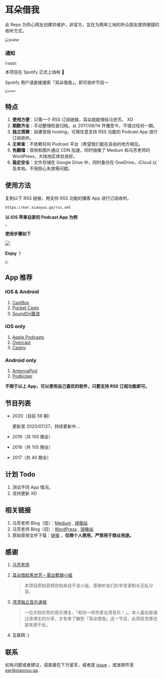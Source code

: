 # 耳朵借我

此 Repo 为热心网友创建并维护，非官方，旨在为两岸三地的听众朋友提供便捷的收听方式。



<img src="https://cdn.jsdelivr.net/gh/coxmos/lend-me-your-ear/avatar.png" alt="avatar" style="zoom:80%;" />





### 通知
<a href="https://open.spotify.com/show/3Y3bCgls9iO454FVI83nRn" target="_blank"><img alt="spotify" src="https://cdn.jsdelivr.net/gh/coxmos/lend-me-your-ear/static/spotify-podcast-badge-wht-grn-660x160.svg" style="zoom:60%"></a>




本项目在 Spotify 正式上线啦 🎉  

Spotify 用户请直接搜索「耳朵借我」，即可收听节目～  

<img src="https://cdn.jsdelivr.net/gh/coxmos/lend-me-your-ear/static/spotify.png" alt="avatar" style="zoom:60%;" />



## 特点

1. **使用方便**：只需一个 RSS 订阅链接，耳朵就能借给马世芳。 XD
2. **期数齐全**：手动整理检查归档，从 2017/08/14 开播至今，不错过任何一期。
3. **独立搭建**：自建音频 hosting，可用任意支持 RSS 功能的 Podcast App 进行订阅收听。
4. **无审查**：不依赖任何 Podcast 平台（希望我们能在自由的地方相见。
5. **免翻墙**：音频和图片通过 CDN 加速，同时镜像了 Medium 和马芳老师的 WordPress，大陆地区体验良好。
6. **稳定安全**：文件存储在 Google Drive 中，同时备份在 OneDrive，iCloud 以及本地。不用担心失效等问题。







## 使用方法
复制以下 RSS 链接，用支持 RSS 功能的播客 App 进行订阅收听。

```plain
https://ear.xiaoyuu.ga/rss.xml
```



**以 iOS 苹果自家的 Podcast App 为例**

<img src="https://cdn.jsdelivr.net/gh/coxmos/lend-me-your-ear/static/apple_podcast.png" style="zoom:40%;" />

**使用步骤如下**



![](https://cdn.jsdelivr.net/gh/coxmos/lend-me-your-ear/static/step.jpeg)



**Enjoy ！**

<img src="https://cdn.jsdelivr.net/gh/coxmos/lend-me-your-ear/static/preview.png" style="zoom:60%;" />

##  App 推荐

### iOS & Android

1. [CastBox](https://castbox.fm) 
2. [Pocket Casts](https://www.pocketcasts.com)
3. [SoundOn聲浪](https://www.soundon.fm)

### iOS only

1. [Apple Podcasts](https://apps.apple.com/cn/app/id525463029)
2. [Overcast](https://overcast.fm)
3. [Castro](https://castro.fm)

### Android only

1. [AntennaPod](https://antennapod.org)
2. [Podkicker](https://www.podkicker.com)



**不限于以上 App，可以使用自己喜欢的软件，只要支持 RSS 订阅功能即可。**



## 节目列表

- 2020（目前 59 期）

  更新至 2020/07/27，持续更新中...

- 2019（共 105 期全）

- 2018（共 105 期全）

- 2017（共 40 期全）



## 计划 Todo

1. 测试不同 App 情况。
2. 坚持更新 XD



## 相关链接

1. 马芳老师 Blog（现）：[Medium](https://medium.com/@mafang) ,  [镜像站](https://medium.xiaoyuu.ga/@mafang)
2. 马芳老师 Blog（旧）：[WordPress](https://honeypie.wordpress.com) , [镜像站](https://honeypie.xiaoyuu.ga)
3. 原始音频文件下载：[链接](https://one.xiaoyuu.ga/耳朵借我) ，**仅限个人使用，严禁用于商业用途。** 



## 感谢

1. [马芳老师](https://www.facebook.com/shihfang.ma)

2. [耳朵借給馬世芳－電台靴腿小組](https://www.facebook.com/groups/258827734532615) 

   > 本项目原始音频存档来自于该小组，感谢听友们的辛苦录制与无私分享。

3. [湾湾独立音乐速报](https://weibo.com/rebelfreak) 

   > 一位大陆优秀的音乐博主，「和你一样热爱台湾音乐！」。本人最初是通过该博主的分享，才有幸了解到「耳朵借我」这一节目，此项目灵感也是来源于此。

4. 互联网 :)



## 联系

如有问题或者建议，请直接在下方留言，或者提 [issue](https://github.com/coxmos/lend-me-your-ear/issues) ，或发邮件至 [ear@xiaoyuu.ga](mailto:ear@xiaoyuu.ga)  .





<script src='//unpkg.com/valine/dist/Valine.min.js'></script>
<div id="vcomments"></div>
<script>
  new Valine({
    el: '#vcomments',
    appId: 'YyRaVGADEqm0orpU5LMt8e57-MdYXbMMI',
    appKey: 'e7TXgv9xBumHshzRfG0TzXa3',
    placeholder: '欢迎留言～ 耳朵借我 👂',
    visitor: true,
    recordIP: true,
    avatar:'robohash'
  })
</script>


